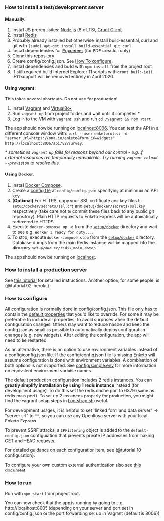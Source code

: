 ### How to install a test/development server

#### Manually:

1. Install JS prerequisites: [Node.js](https://github.com/nodesource/distributions) (8.x LTS), [Grunt Client](http://gruntjs.com).
2. Install [Redis](https://redis.io/topics/quickstart)
3. Probably already installed but otherwise, install build-essential, curl and git with `(sudo) apt-get install build-essential git curl`
4. Install dependencies for [Puppeteer](https://github.com/GoogleChrome/puppeteer/blob/master/docs/troubleshooting.md#chrome-headless-doesnt-launch-on-unix) (for PDF creation only)
5. Clone this repository
6. Create config/config.json. See [How To configure](#how-to-configure).
7. Install dependencies and build with `npm install` from the project root
8. If still required build Internet Explorer 11 scripts with `grunt build-ie11`. IE11 support will be removed entirely in April 2020.

#### Using vagrant:

This takes several shortcuts. Do not use for production!

1. Install [Vagrant](http://docs.vagrantup.com/v2/installation/index.html) and [VirtualBox](https://www.virtualbox.org/wiki/Downloads)
2. Run `vagrant up` from project folder and wait until it completes \*
3. Log in to the VM with `vagrant ssh` and run `cd /vagrant && npm start`

The app should now be running on [localhost:8006](http://localhost:8006). You can test the API in a different console window with:
```curl --user enketorules: -d "server_url=https://ona.io/enketo&form_id=widgets" http://localhost:8006/api/v2/survey```.

_\* sometimes `vagrant up` fails for reasons beyond our control - e.g. if external resources are temporarily unavailable. Try running `vagrant reload --provision` to resolve this._

#### Using Docker:

1. Install [Docker Compose](http://docs.docker.com/compose/install/).
2. Create a [config file](#how-to-configure) at `config/config.json` specifying at minimum an API key.
3. **(Optional)** For HTTPS, copy your SSL certificate and key files to `setup/docker/secrets/ssl.crt` and `setup/docker/secrets/ssl.key` respectively (take care not to commit these files back to any public git repository). Plain HTTP requests to Enketo Express will be automatically redirected to HTTPS.
4. Execute `docker-compose up -d` from the [`setup/docker`](https://github.com/enketo/enketo-express/blob/master/setup/docker) directory and wait to see e.g. `Worker 1 ready for duty...`.
5. To stop, execute `docker-compose stop` from the [`setup/docker`](https://github.com/enketo/enketo-express/blob/master/setup/docker) directory. Database dumps from the main Redis instance will be mapped into the directory `setup/docker/redis_main_data/`.

The app should now be running on [localhost](http://localhost).

### How to install a production server

See [this tutorial](http://blog.enketo.org/install-enketo-production-ubuntu/) for detailed instructions. Another option, for some people, is {@tutorial 02-heroku}.

### How to configure

All configuration is normally done in config/config.json. This file only has to contain the [default properties](https://github.com/enketo/enketo-express/blob/master/config/default-config.json) that you'd like to override. For some it may be preferable to include all properties, to avoid surprises when the default configuration changes. Others may want to reduce hassle and keep the config.json as small as possible to automatically deploy configuration changes (e.g. new widgets). After editing the configuration, the app will need to be restarted. 

As an alternative, there is an option to use environment variables instead of a config/config.json file. If the config/config.json file is missing Enketo will assume configuration is done with environment variables. A combination of both options is not supported. See [config/sample.env](https://github.com/enketo/enketo-express/blob/master/config/sample.env) for more information on equivalent environment variable names.

The default production configuration includes 2 redis instances. You can **greatly simplify installation by using 1 redis instance** instead (for development usage). To do this set the redis.cache.port to 6379 (same as redis.main.port). To set up 2 instances properly for production, you might find the vagrant setup steps in [bootstrap.sh](https://github.com/enketo/enketo-express/blob/master/setup/vagrant/bootstrap.sh) useful.

For development usages, it is helpful to set "linked form and data server" -> "server url" to `""`, so you can use any OpenRosa server with your local Enketo Express.

To prevent SSRF attacks, a `IPFiltering` object is added to the `default-config.json` configuration that prevents private IP addresses from making GET and HEAD requests.

For detailed guidance on each configuration item, see {@tutorial 10-configuration}.

To configure your own custom external authentication also see [this document](https://github.com/enketo/enketo-express/blob/master/tutorials/30-authentication-and-security.md).

### How to run

Run with `npm start` from project root.

You can now check that the app is running by going to e.g. http://localhost:8005 (depending on your server and port set in config/config.json or the port forwarding set up in Vagrant (default is 8006))

